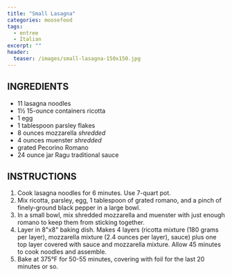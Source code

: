 ```yaml
---
title: "Small Lasagna"
categories: moosefood
tags: 
  - entree
  - Italian
excerpt: ""
header:
  teaser: /images/small-lasagna-150x150.jpg
---
```


## INGREDIENTS
* 11 lasagna noodles
* 1½ 15-ounce containers ricotta 
* 1 egg
* 1 tablespoon parsley flakes
* 8 ounces mozzarella *shredded*
* 4 ounces muenster *shredded*
* grated Pecorino Romano
* 24 ounce jar Ragu traditional sauce

## INSTRUCTIONS
1. Cook lasagna noodles for 6 minutes. Use 7-quart pot.
2. Mix ricotta, parsley, egg, 1 tablespoon of grated romano, and a pinch of finely-ground black pepper in a large bowl.
3. In a small bowl, mix shredded mozzarella and muenster with just enough romano to keep them from sticking together.
2. Layer in 8"x8" baking dish. Makes 4 layers (ricotta mixture (180 grams per layer), mozzarella mixture (2.4 ounces per layer), sauce) plus one top layer covered with sauce and mozzarella mixture. Allow 45 minutes to cook noodles and assemble.
3. Bake at 375°F for 50-55 minutes, covering with foil for the last 20 minutes or so. 